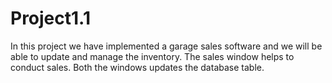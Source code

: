 # Project1.1
In this project we have implemented a garage sales software and we will be able to update and manage the inventory. The sales window helps to conduct sales. Both the windows updates the database table.
